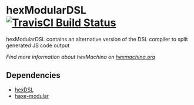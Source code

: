 # hexModularDSL [![TravisCI Build Status](https://travis-ci.org/DoclerLabs/hexModularDSL.svg?branch=master)](https://travis-ci.org/DoclerLabs/hexDSL)

hexModularDSL contains an alternative version of the DSL compiler to split generated JS code output

*Find more information about hexMachina on [hexmachina.org](http://hexmachina.org/)*

## Dependencies

* [hexDSL](https://github.com/DoclerLabs/hexDSL)
* [haxe-modular](https://github.com/elsassph/haxe-modular)